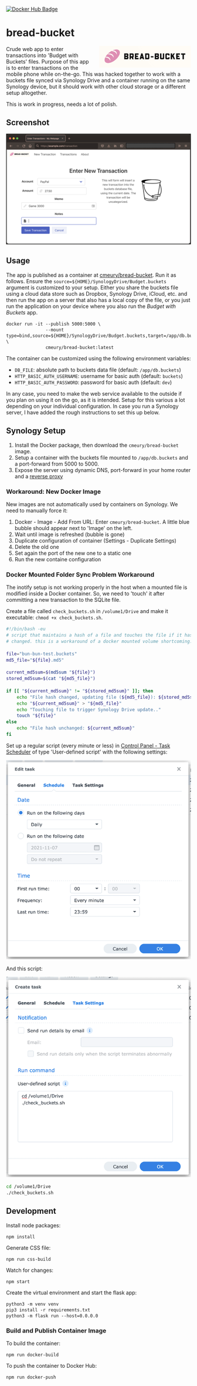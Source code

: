 [![Docker Hub Badge](https://img.shields.io/docker/v/cmeury/bread-bucket)](https://hub.docker.com/repository/docker/cmeury/bread-bucket)

# bread-bucket

<img alt="bread-bucket tool logo" src="https://raw.githubusercontent.com/cmeury/bread-bucket/main/app/static/breadbucket.png" width="250" style="float: right; margin-left: 20px">

Crude web app to enter transactions into 'Budget with Buckets' files. Purpose of this app is to enter transactions
on the mobile phone while on-the-go. This was hacked together to work with a buckets file synced via Synology Drive and
a container running on the same Synology device, but it should work  with other cloud storage or a different setup
altogether.

This is work in progress, needs a lot of polish.

## Screenshot

![](images/transactionview.png)

## Usage

The app is published as a container at [cmeury/bread-bucket](https://hub.docker.com/repository/docker/cmeury/bread-bucket).
Run it as follows. Ensure the `source=${HOME}/SynologyDrive/Budget.buckets` argument is customized to your setup.
Either you share the buckets file using a cloud data store such as Dropbox, Synology Drive, iCloud, etc. and then run
the app on a server that also has a local copy of the file, or you just run the application on your device where you
also run the _Budget with Buckets_ app.

    docker run -it --publish 5000:5000 \
                   --mount type=bind,source=${HOME}/SynologyDrive/Budget.buckets,target=/app/db.buckets \
                   cmeury/bread-bucket:latest

The container can be customized using the following environment variables:

* `DB_FILE`: absolute path to buckets data file (default: `/app/db.buckets`)
* `HTTP_BASIC_AUTH_USERNAME`: username for basic auth (default: `buckets`)
* `HTTP_BASIC_AUTH_PASSWORD`: password for basic auth (default: `dev`)

In any case, you need to make the web service available to the outside if you plan on using it on the go, as it is
intended. Setup for this various a lot depending on your individual configuration. In case you run a Synology server,
I have added the rough instructions to set this up below.


## Synology Setup

1. Install the Docker package, then download the  `cmeury/bread-bucket` image.
2. Setup a container with the buckets file mounted to `/app/db.buckets` and
   a port-forward from 5000 to 5000.
3. Expose the server using dynamic DNS, port-forward in your home router and a
   [reverse proxy](https://mariushosting.com/synology-how-to-use-reverse-proxy/)


### Workaround: New Docker Image

New images are not automatically used by containers on Synology. We need to manually force it:

1. Docker - Image - Add From URL: Enter `cmeury/bread-bucket`. A little blue bubble should appear next to 'Image' on the
   left.
2. Wait until image is refreshed (bubble is gone)
3. Duplicate configuration of container (Settings - Duplicate Settings)
4. Delete the old one
5. Set again the port of the new one to a static one
6. Run the new containe configuration

### Docker Mounted Folder Sync Problem Workaround

The inotify setup is not working properly in the host when a mounted file is modified inside a Docker container. So,
we need to 'touch' it after committing a new transaction to the SQLite file.

Create a file called `check_buckets.sh` in `/volume1/Drive` and make it executable: `chmod +x check_buckets.sh`.

```bash
#!/bin/bash -eu
# script that maintains a hash of a file and touches the file if it has
# changed. this is a workaround of a docker mounted volume shortcoming.

file="bun-bun-test.buckets"
md5_file="${file}.md5"

current_md5sum=$(md5sum "${file}")
stored_md5sum=$(cat "${md5_file}")

if [[ "${current_md5sum}" != "${stored_md5sum}" ]]; then
	echo "File hash changed, updating file (${md5_file}): ${stored_md5sum} -> ${current_md5sum}"
	echo "${current_md5sum}" > "${md5_file}"
	echo "Touching file to trigger Synology Drive update.."
	touch "${file}"
else
	echo "File hash unchanged: ${current_md5sum}"
fi
```

Set up a regular script (every minute or less) in [Control Panel - Task Scheduler](https://kb.synology.com/en-uk/DSM/help/DSM/AdminCenter/system_taskscheduler?version=7)
of type 'User-defined script' with the following settings:

![](images/taskscheduler.png)

And this script:

![](images/runcommand.png)

```bash
cd /volume1/Drive
./check_buckets.sh
```


## Development

Install node packages:

    npm install

Generate CSS file:

    npm run css-build

Watch for changes:

    npm start

Create the virtual environment and start the flask app:

    python3 -m venv venv
    pip3 install -r requirements.txt
    python3 -m flask run --host=0.0.0.0

### Build and Publish Container Image

To build the container:

    npm run docker-build

To push the container to Docker Hub:

    npm run docker-push

